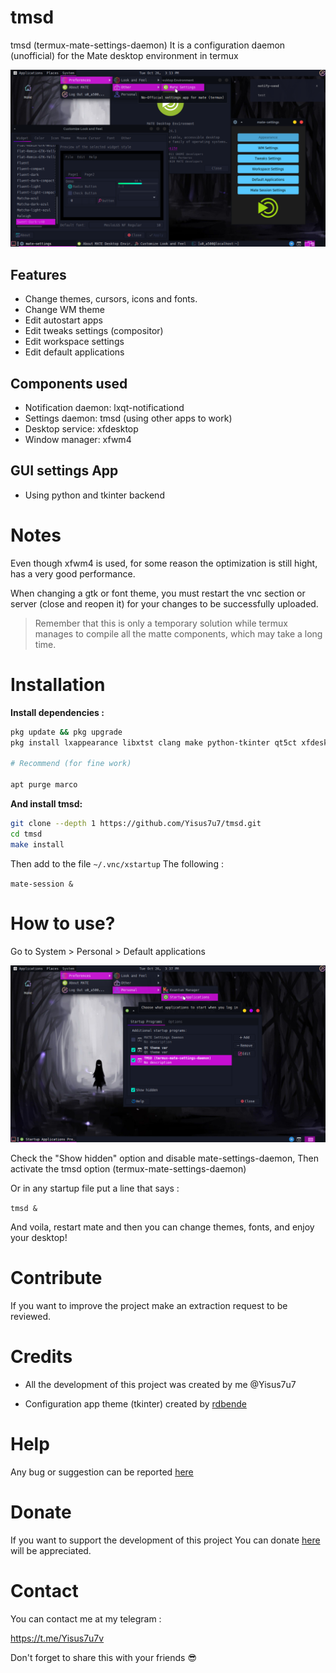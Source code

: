# tmsd
tmsd (termux-mate-settings-daemon) It is a configuration daemon (unofficial) for the Mate desktop environment in termux

![preview](./preview/showcase.png)

## Features

- Change themes, cursors, icons and fonts. 
- Change WM theme
- Edit autostart apps 
- Edit tweaks settings (compositor) 
- Edit workspace settings 
- Edit default applications

## Components used

- Notification daemon: lxqt-notificationd
- Settings daemon: tmsd (using other apps to work)
- Desktop service: xfdesktop
- Window manager: xfwm4

## GUI settings App 

- Using python and tkinter backend

# Notes 
 
Even though xfwm4 is used, for some reason the optimization is still hight, has a very good performance.

When changing a gtk or font theme, you must restart the vnc section or server (close and reopen it) for your changes to be successfully uploaded.

> Remember that this is only a temporary solution while termux manages to compile all the matte components, which may take a long time. 

# Installation

**Install dependencies :**

```bash
pkg update && pkg upgrade
pkg install lxappearance libxtst clang make python-tkinter qt5ct xfdesktop xfce4-settings xfwm4 mate-*

# Recommend (for fine work) 

apt purge marco
```

**And install tmsd:**

```bash
git clone --depth 1 https://github.com/Yisus7u7/tmsd.git
cd tmsd
make install
```

Then add to the file `~/.vnc/xstartup` The following :

`mate-session &`

# How to use? 

Go to System > Personal > Default applications 

![image](./preview/image.png)

Check the "Show hidden" option and disable mate-settings-daemon, 
Then activate the tmsd option (termux-mate-settings-daemon) 

Or in any startup file put a line that says :

`tmsd &`

And voila, restart mate and then you can change themes, fonts, and enjoy your desktop! 

# Contribute 

If you want to improve the project make an extraction request to be reviewed. 

# Credits

- All the development of this project was created by me @Yisus7u7

- Configuration app theme (tkinter) created by [rdbende](https://github.com/rdbende/Sun-Valley-ttk-theme) 

# Help 

Any bug or suggestion can be reported [here](https://github.com/Yisus7u7/tmsd/issues) 

# Donate 

If you want to support the development of this project 
You can donate [here](https://paypal.me/JesusChapman) will be appreciated.

# Contact 

You can contact me at my telegram :

https://t.me/Yisus7u7v

Don't forget to share this with your friends 😎
